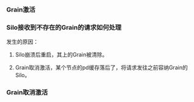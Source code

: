 ### Grain激活


### Silo接收到不存在的Grain的请求如何处理

发生的原因：

1. Silo崩溃后重启，其上的Grain被清除。

2. Grain取消激活，某个节点的pd缓存落后了，将请求发往之前容纳Grain的Silo。

### Grain取消激活


